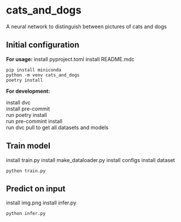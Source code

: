 # cats_and_dogs
A neural network to distinguish between pictures of cats and dogs

## Initial configuration
**For usage:**
install pyproject.toml
install README.mdc
```
pip install miniconda
python -m venv cats_and_dogs
poetry install
```

**For development:**

install dvc  
install pre-commit  
run poetry install  
run pre-commint install  
run dvc pull to get all datasets and models  

## Train model
install train.py 
install make_dataloader.py 
install configs
install dataset
```
python train.py
```

## Predict on input
install img.png
install infer.py 
```
python infer.py
```
